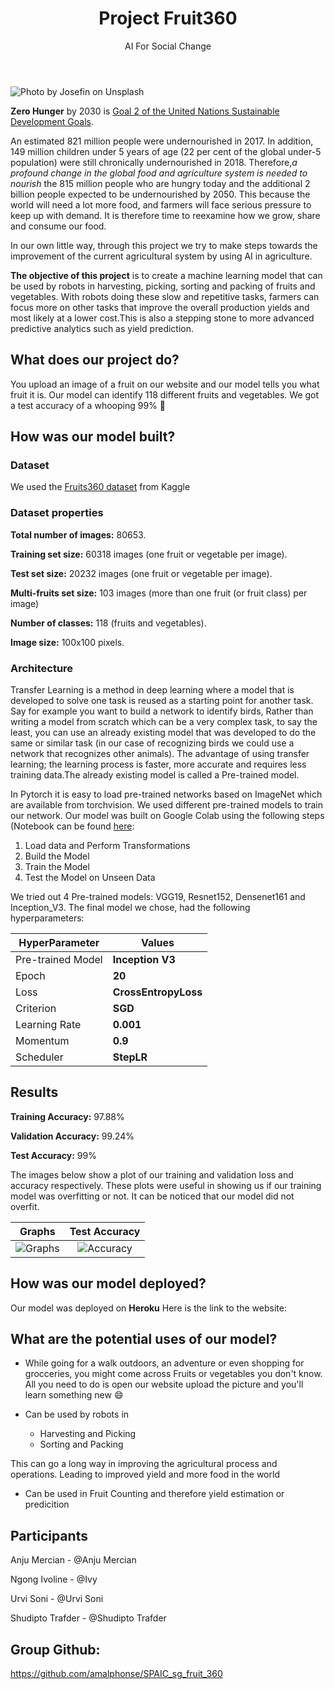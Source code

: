 <header>
    <h1>Project Fruit360</h1>
    <p class="subtitle">AI For Social Change</p>
</header>

![Photo by Josefin on Unsplash](fruits.v3.cropped.jpg)


 **Zero Hunger** by 2030 is [Goal 2 of the United Nations Sustainable Development Goals](https://www.un.org/sustainabledevelopment/hunger/). 

An estimated 821 million people were undernourished in 2017. In addition, 149 million children under 5 years of age (22 per cent of the global under-5 population) were still chronically undernourished in 2018. 
Therefore,*a profound change in the global food and agriculture system is needed to nourish* the 815 million people who are hungry today and the additional 2 billion people expected to be undernourished by 2050. This because the world will need a lot more food, and farmers will face serious pressure to keep up with demand. It is therefore time to reexamine how we grow, share and consume our food. 

In our own little way, through this project we try to make steps towards the improvement of the current agricultural system by using AI in agriculture. 

**The objective of this project** is to create a machine learning model that can be used by robots in harvesting, picking, sorting and packing of fruits and vegetables. With robots doing these slow and repetitive tasks, farmers can focus more on other tasks that improve the overall production yields and most likely at a lower cost.This is also a stepping stone to more advanced predictive analytics such as yield prediction.

## What does our project do?
You upload an image of a fruit on our website and our model tells you what fruit it is. Our model can identify 118 different fruits and vegetables. We got a test accuracy of a whooping 99% :clap:

## How was our model built?

### Dataset
We used the [Fruits360 dataset](https://kaggle.com/moltean/fruits) from Kaggle

### Dataset properties
**Total number of images:** 80653.

**Training set size:** 60318 images (one fruit or vegetable per image).

**Test set size:** 20232 images (one fruit or vegetable per image).

**Multi-fruits set size:** 103 images (more than one fruit (or fruit class) per image)

**Number of classes:** 118 (fruits and vegetables).

**Image size:** 100x100 pixels.

### Architecture
Transfer Learning is a method in deep learning where a model that is developed to solve one task is reused as a starting point for another task. Say for example you want to build a network to identify birds, Rather than writing a model from scratch which can be a very complex task, to say the least, you can use an already existing model that was developed to do the same or similar task (in our case of recognizing birds we could use a network that recognizes other animals).
The advantage of using transfer learning; the learning process is faster, more accurate and requires less training data.The already existing model is called a Pre-trained model. 

In Pytorch it is easy to load pre-trained networks based on ImageNet which are available from torchvision. We used different pre-trained models to train our network.
Our model was built on Google Colab using the following steps (Notebook can be found [here](https://colab.research.google.com/github/amalphonse/SPAIC_sg_fruit_360/blob/master/Ivy_Fruits360_With_Pytorch.ipynb):

1. Load data and Perform Transformations
2. Build the Model
3. Train the Model
4. Test the Model on Unseen Data

We tried out 4 Pre-trained models: VGG19, Resnet152, Densenet161 and Inception_V3. The final model we chose, had the following hyperparameters:


| HyperParameter    | Values               |
|-------------------|----------------------|
| Pre-trained Model | **Inception V3**     |
| Epoch            | **20**               |
| Loss              | **CrossEntropyLoss** |
| Criterion         | **SGD**              |
| Learning Rate     | **0.001**            |
| Momentum          | **0.9**              |
| Scheduler         | **StepLR**           |

## Results
**Training Accuracy:** 97.88%    

**Validation Accuracy:** 99.24%

**Test Accuracy:** 99%

The images below show a plot of our training and validation loss and accuracy respectively. These plots were useful in showing us if our training model was overfitting or not. It can be noticed that our model did not overfit.

Graphs                     |  Test Accuracy
:-------------------------:|:-------------------------:
![Graphs](graphs.PNG)      |  ![Accuracy](accuracy.PNG)


## How was our model deployed?
Our model was deployed on **Heroku** 
Here is the link to the website: 

##  What are the potential uses of our model?

- While going for a walk outdoors, an adventure or even shopping for grocceries, you might come across Fruits or vegetables you don't know. All you need to do is open our website upload the picture and you'll learn something new :smile:

- Can be used by robots in 
    - Harvesting and Picking
    - Sorting and Packing

This can go a long way in improving the agricultural process and operations. Leading to improved yield and more food in the world

- Can be used in Fruit Counting and therefore yield estimation or predicition

## Participants
Anju Mercian - @Anju Mercian

Ngong Ivoline - @Ivy

Urvi Soni - @Urvi Soni

Shudipto Trafder - @Shudipto Trafder

## Group Github: 
https://github.com/amalphonse/SPAIC_sg_fruit_360